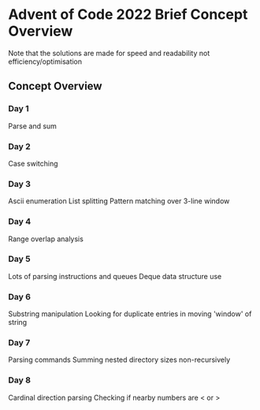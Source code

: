 # Advent of Code 2022 Brief Concept Overview
Note that the solutions are made for speed and readability not efficiency/optimisation

## Concept Overview
### Day 1
Parse and sum

### Day 2
Case switching

### Day 3
Ascii enumeration
List splitting
Pattern matching over 3-line window

### Day 4
Range overlap analysis

### Day 5
Lots of parsing instructions and queues
Deque data structure use

### Day 6
Substring manipulation
Looking for duplicate entries in moving 'window' of string

### Day 7
Parsing commands 
Summing nested directory sizes non-recursively


### Day 8
Cardinal direction parsing
Checking if nearby numbers are < or >